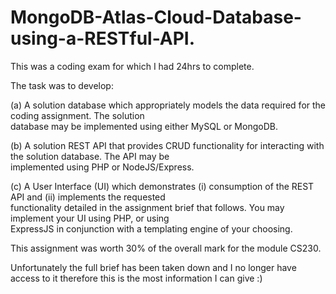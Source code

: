 # MongoDB-Atlas-Cloud-Database-using-a-RESTful-API.
This was a coding exam for which I had 24hrs to complete.

The task was to develop:

(a) A	 solution	 database	 which	 appropriately	 models	 the	 data	 required	 for	 the	 coding	 assignment.	 The	 solution	
database	may	be	implemented	using	either	MySQL	or	MongoDB.

(b) A	solution	REST	API	that	provides	CRUD	functionality	for	interacting	with	the	solution	database.	The	API	may	be	
implemented	using	PHP	or	NodeJS/Express.

(c) A	 User	 Interface	 (UI)	 which	 demonstrates	 (i)	 consumption	 of	 the	 REST	 API	 and	 (ii)	 implements	 the	 requested	
functionality	 detailed	 in	 the	 assignment	 brief	 that	 follows.	 You	 may	 implement	 your	 UI	 using	 PHP,	 or	 using	
ExpressJS	in	conjunction	with	a	templating	engine	of	your	choosing.

This assignment was worth 30% of the overall mark for the module CS230.

Unfortunately the full brief has been taken down and I no longer have access to it therefore this is the most information I can give :)
